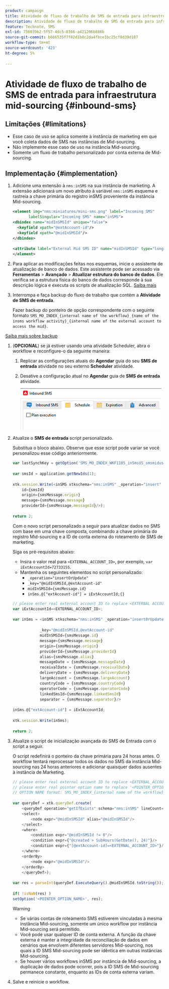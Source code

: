 ```yaml
---
product: campaign
title: Atividade de fluxo de trabalho de SMS de entrada para infraestrutura mid-sourcing
description: Atividade de fluxo de trabalho de SMS de entrada para infraestrutura mid-sourcing
feature: Technote, SMS
exl-id: 756039b2-5f57-4dc5-8166-a421206b886b
source-git-commit: b666535f7f82d1b8c2da4fbce1bc25cf8d39d187
workflow-type: tm+mt
source-wordcount: '423'
ht-degree: 5%

---
```


# Atividade de fluxo de trabalho de SMS de entrada para infraestrutura mid-sourcing {#inbound-sms}

## Limitações {#limitations}

* Esse caso de uso se aplica somente à instância de marketing em que você coleta dados de SMS nas instâncias de Mid-sourcing.
* Não implemente esse caso de uso na instância Mid-sourcing.
* Somente um fluxo de trabalho personalizado por conta externa de Mid-sourcing.

## Implementação {#implementation}

1. Adicione uma extensão à `nms:inSMS` na sua instância de marketing. A extensão adicionará um novo atributo à variável `nms:inSMS` esquema e rastreia a chave primária do registro inSMS proveniente da instância Mid-sourcing.

   ```xml
   <element img="nms:miniatures/mini-sms.png" label="Incoming SMS"
          labelSingular="Incoming SMS" name="inSMS">
   <dbindex name="midInSMSId" unique="false">
     <keyfield xpath="@extAccount-id"/>
     <keyfield xpath="@midInSMSId"/>
   </dbindex>
   
   <attribute label="External Mid SMS ID" name="midInSMSId" type="long"/>
   </element>
   ```

1. Para aplicar as modificações feitas nos esquemas, inicie o assistente de atualização de banco de dados. Este assistente pode ser acessado via **Ferramentas** > **Avançado** > **Atualizar estrutura do banco de dados**. Ele verifica se a estrutura física do banco de dados corresponde à sua descrição lógica e executa os scripts de atualização SQL. [Saiba mais](../../configuration/using/updating-the-database-structure.md)

1. Interrompa e faça backup do fluxo de trabalho que contém a **Atividade de SMS de entrada**.

   Fazer backup do ponteiro de opção correspondente com o seguinte formato `SMS_MO_INDEX_{internal name of the workflow}_{name of the insms workflow activity}_{internal name of the external account to access the mid}`.

[Saiba mais sobre backup](../../production/using/backup.md)

1. (**OPCIONAL**) se já estiver usando uma atividade Scheduler, abra o workflow e reconfigure-o da seguinte maneira:

   1. Replicar as configurações atuais do **Agendar** guia do seu **SMS de entrada** atividade no seu externo **Scheduler** atividade.

   1. Desative a configuração atual no **Agendar** guia de **SMS de entrada** atividade.

      ![](assets/inbound_sms_1.png)

1. Atualize o **SMS de entrada** script personalizado.

   Substitua o bloco abaixo. Observe que esse script pode variar se você personalizou esse código anteriormente.

   ```Javascript
   var lastSynchKey = getOption('SMS_MO_INDEX_WKF1105_inSmsUS_smsmidus');
   
   var smsId = application.getNewIds(1);
   
   xtk.session.Write(<inSMS xtkschema="nms:inSMS" _operation="insert"
       id={smsId}
       origin={smsMessage.origin}
       message={smsMessage.message}
       providerId={smsMessage.messageId}/>);
   
   return 2;
   ```

   Com o novo script personalizado a seguir para atualizar dados no SMS com base em uma chave composta, combinando a chave primária do registro Mid-sourcing e a ID de conta externa do roteamento de SMS de marketing.

   Siga os pré-requisitos abaixo:

   * Insira o valor real para `<EXTERNAL_ACCOUNT_ID>`, por exemplo, `var iExtAccountId=72733155`.
   * Mantenha os seguintes elementos no script personalizado:
      * `_operation="insertOrUpdate"`
      * `_key="@midInSMSId,@extAccount-id"`
      * `midInSMSId={smsMessage.id}`
      * `inSms.@["extAccount-id"] = iExtAccountId;{}`

   ```Javascript
   // please enter real external account ID to replace <EXTERNAL ACCOUNT ID>
   var iExtAccountId=<EXTERNAL_ACCOUNT_ID>;
   
   var inSms = <inSMS xtkschema="nms:inSMS" _operation="insertOrUpdate"
   
               _key="@midInSMSId,@extAccount-id"
               midInSMSId={smsMessage.id}
               message={smsMessage.message}
               origin={smsMessage.origin}
               providerId={smsMessage.providerId}
               alias={smsMessage.alias}
               messageDate = {smsMessage.messageDate}
               receivalDate = {smsMessage.receivalDate}
               deliveryDate = {smsMessage.deliveryDate}
               largeAccount = {smsMessage.largeAccount}
               countryCode = {smsMessage.countryCode}
               operatorCode = {smsMessage.operatorCode}
               linkedSmsId={smsMessage.linkedSmsId}
               separator = {smsMessage.separator}/>
   
   inSms.@["extAccount-id"] = iExtAccountId;
   
   xtk.session.Write(inSms);
   
   return 2;
   ```

1. Atualize o script de inicialização avançada do SMS de Entrada com o script a seguir.

   O script redefinirá o ponteiro da chave primária para 24 horas antes. O workflow tentará reprocessar todos os dados no SMS da instância Mid-sourcing nas 24 horas anteriores e adicionar quaisquer dados ausentes à instância de Marketing.

   ```Javascript
   // please enter real external account ID to replace <EXTERNAL_ACCOUNT_ID>
   // please enter real pointer option name to replace '<POINTER_OPTION_NAME>'
   // OPTION NAME format: SMS_MO_INDEX_{internal name of the workflow}_inSms_{internal name of the external account to access the mid}
   
   var queryDef = xtk.queryDef.create(
       <queryDef operation="getIfExists" schema="nms:inSMS" lineCount="1">
       <select>
           <node expr="@midInSMSId" alias="@midInSMSId"/>
       </select>
       <where>
           <condition expr="@midInSMSId != 0"/>
           <condition expr={"@created > SubHours(GetDate(), 24)"}/>
           <condition expr={"[@extAccount-id]=<EXTERNAL_ACCOUNT_ID>"}/>
       </where>
       <orderBy>
           <node expr="@midInSMSId"/>
       </orderBy>
       </queryDef>);
   
   var res = parseInt(queryDef.ExecuteQuery().@midInSMSId.toString());
   
   if( !isNaN(res) )
   setOption('<POINTER_OPTION_NAME>', res);
   ```

   >[!WARNING]
   >
   > * Se várias contas de roteamento SMS estiverem vinculadas à mesma instância Mid-sourcing, somente um único workflow por instância Mid-sourcing será permitido.
   > * Você pode usar qualquer ID de conta externa. A função da chave externa é manter a integridade da reconciliação de dados em cenários que envolvem diferentes servidores Mid-sourcing, nos quais a ID SMS Mid-sourcing pode ser idêntica em outras instâncias Mid-sourcing.
   > * Se houver vários workflows inSMS por instância de Mid-sourcing, a duplicação de dados pode ocorrer, pois a ID SMS de Mid-sourcing permanece constante, enquanto as IDs de conta externa variam.

1. Salve e reinicie o workflow.
